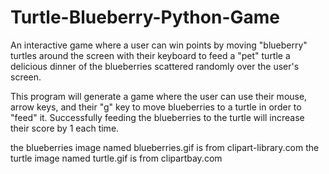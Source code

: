 # Turtle-Blueberry-Python-Game
An interactive game where a user can win points by moving "blueberry" turtles around the screen with their keyboard 
to feed a "pet" turtle a delicious dinner of the blueberries scattered randomly over the user's screen.

This program will generate a game where the user can use their mouse, arrow keys, and their "g" key to move
blueberries to a turtle in order to "feed" it. Successfully feeding the blueberries to the turtle will
increase their score by 1 each time.

the blueberries image named blueberries.gif is from clipart-library.com
the turtle image named turtle.gif is from clipartbay.com
